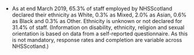 * As at end March 2019, 65.3% of staff employed by NHSScotland declared their ethnicity as White, 0.3% as Mixed, 2.0% as Asian, 0.6% as Black and 0.3% as Other. Ethnicity is unknown or not declared for 31.4% of staff. (Information on disability, ethnicity, religion and sexual orientation is based on data from a self-reported questionnaire. As this is not mandatory, response rates and completion are variable across NHSScotland.)
